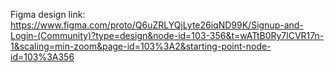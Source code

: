 Figma design link: 
https://www.figma.com/proto/Q6uZRLYQjLyte26iqND99K/Signup-and-Login-(Community)?type=design&node-id=103-356&t=wATtB0Ry7lCVR17n-1&scaling=min-zoom&page-id=103%3A2&starting-point-node-id=103%3A356
